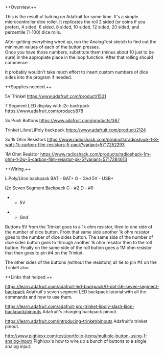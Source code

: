 ++Overview.++

This is the result of lurking on Adafruit for some time.  It's a simple microcontroller dice roller.  It replicates the roll
2 sided (or coins if you prefer), 4 sided, 6 sided, 8 sided, 10 sided, 12 sided, 20 sided, and percentile (1-100) dice rolls.

After getting everything wired up, run the AnalogTest sketch to find out the minimum values of each of the button presses.  
Once you have those numbers, substitute them (minus about 10 just to be sure) in the appropiate place in the loop function.
After that rolling should commence.

It probably wouldn't take much effort to insert custom numbers of dice sides into the program if needed.


++Supplies needed.++

5V Trinket
https://www.adafruit.com/product/1501

7 Segment LED display with i2c backpack
https://www.adafruit.com/product/878

3x Push Buttons
https://www.adafruit.com/products/367

Trinket LiIon/LiPoly backpack
https://www.adafruit.com/product/2124

3x 1k Ohm Resistors
https://www.radioshack.com/products/radioshack-1-8-watt-1k-carbon-film-resistors-5-pack?variant=5717252293

1M Ohm Resistor
https://www.radioshack.com/products/radioshack-1m-ohm-1-2w-5-carbon-film-resistor-pk-5?variant=5717284613


++Wiring.++

LiPoly/LiIon backpack
BAT - BAT+
G - Gnd
5V - USB+

i2c Seven Segment Backpack
C - #2
D - #0
+ - 5V
- - Gnd

Buttons
5V from the Trinket goes to a 1k ohm resistor, then to one side of the number of dice button.
From that same side another 1k ohm resistor goes to the number of dice sides button.
The same side of the number of dice sides button goes to through another 1k ohm resistor then to the roll button.
Finally on the same side of the roll button goes a 1M ohm resistor that then goes to pin #4 on the Trinket.

The other sides of the buttons (without the resistors) all tie to pin #4 on the Trinket also.


++Links that helped.++

https://learn.adafruit.com/adafruit-led-backpack/0-dot-56-seven-segment-backpack
Adafruit's seven segment LED backpack tutorial with all the commands and how to use them.

https://learn.adafruit.com/adafruit-pro-trinket-lipoly-slash-liion-backpack/pinouts
Adafruit's charging backpack pinout.

https://learn.adafruit.com/introducing-trinket/pinouts
Adafruit's trinket pinout.

http://www.pighixxx.com/test/portfolio-items/multiple-button-using-1-analog-input/
Pighixxx's how to wire up a bunch of buttons to a single analog input.
